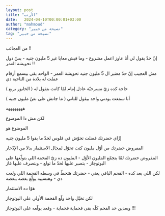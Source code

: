 ```yaml
---
layout: post
title: "الأرنب"
date:   2024-04-10T00:00:01+03:00
author: "mahmoud"
category: "نصيحة من خبير"
tag: "نصيحة من خبير"
---
```



من العجائب !!

إنّ حدّ يقول لي أنا عاوز اعمل مشروع - وما فيش معايا غير 5
مليون جنيه - بسّ دول تحويشة العمر !!




مش العجيب إنّ حدّ معتبر ال 5 مليون جنيه تحويشة العمر -
الواحد بقى بيسمع أرقام عملت له بلادة من الناحية دي

حاجة كده زيّ مسرحيّة عادل إمام لمّا كانت بتقول له ( الخابور
بربع )

أنا سمعت بودني واحد بيقول للتاني ( ما جاتش على نصّ مليون
جنيه )

ههههههههه




لكن مش دا الموضوع

الموضوع هو

إزّاي حضرتك فضلت تحوّش في فلوس لحدّ ما بقوا 5 مليون
جنيه

المفروض حضرتك من أوّل مليون كنت تحوّل لمجال الاستثمار بدلا
من الإدّخار




المفروض حضرتك لمّا بتجمّع المليون الأوّل - المليون ده زيّ
الفحمة اللي بتولّعها على البوتوجاز - بتصبر عليها لحدّ ما تولع - وبتصرف
عليها غاز

لكن اللي بعد كده - الفحم الباقي يعني - حضرتك هتحطّ في
وسطه الفحمة اللي ولعت دي - وهتسيبه يولّع بعضه ببعضه

هوّا ده الاستثمار




لكن تخيّل واحد ولّع الفحمة الأولى على البوتوجاز

وبعدين خد الفحم كلّه بقى فحماية فحماية - وقعد يولّعه على
البوتوجاز !!!
